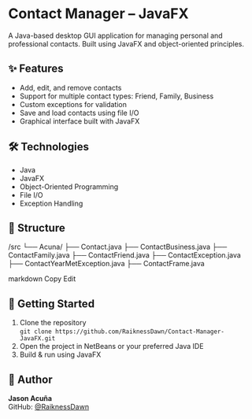 # Contact Manager – JavaFX

A Java-based desktop GUI application for managing personal and professional contacts. Built using JavaFX and object-oriented principles.

## ✨ Features
- Add, edit, and remove contacts
- Support for multiple contact types: Friend, Family, Business
- Custom exceptions for validation
- Save and load contacts using file I/O
- Graphical interface built with JavaFX

## 🛠️ Technologies
- Java
- JavaFX
- Object-Oriented Programming
- File I/O
- Exception Handling

## 📁 Structure
/src
└── Acuna/
├── Contact.java
├── ContactBusiness.java
├── ContactFamily.java
├── ContactFriend.java
├── ContactException.java
├── ContactYearMetException.java
├── ContactFrame.java

markdown
Copy
Edit

## 🚀 Getting Started
1. Clone the repository  
   `git clone https://github.com/RaiknessDawn/Contact-Manager-JavaFX.git`
2. Open the project in NetBeans or your preferred Java IDE
3. Build & run using JavaFX

## 📌 Author
**Jason Acuña**  
GitHub: [@RaiknessDawn](https://github.com/RaiknessDawn)
